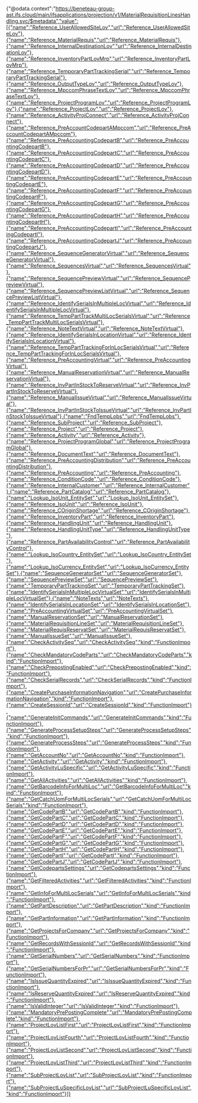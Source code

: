 {"@odata.context":"https://beneteau-group-ast.ifs.cloud/main/ifsapplications/projection/v1/MaterialRequisitionLinesHandling.svc/$metadata","value":[{"name":"Reference_UserAllowedSiteLov","url":"Reference_UserAllowedSiteLov"},{"name":"Reference_MaterialRequis","url":"Reference_MaterialRequis"},{"name":"Reference_InternalDestinationLov","url":"Reference_InternalDestinationLov"},{"name":"Reference_InventoryPartLovMrp","url":"Reference_InventoryPartLovMrp"},{"name":"Reference_TemporaryPartTrackingSerial","url":"Reference_TemporaryPartTrackingSerial"},{"name":"Reference_OutputTypeLov","url":"Reference_OutputTypeLov"},{"name":"Reference_MpccomPhraseTextLov","url":"Reference_MpccomPhraseTextLov"},{"name":"Reference_ProjectProgramLov","url":"Reference_ProjectProgramLov"},{"name":"Reference_ProjectLov","url":"Reference_ProjectLov"},{"name":"Reference_ActivityProjConnect","url":"Reference_ActivityProjConnect"},{"name":"Reference_PreAccountCodepartAMpccom","url":"Reference_PreAccountCodepartAMpccom"},{"name":"Reference_PreAccountingCodepartB","url":"Reference_PreAccountingCodepartB"},{"name":"Reference_PreAccountingCodepartC","url":"Reference_PreAccountingCodepartC"},{"name":"Reference_PreAccountingCodepartD","url":"Reference_PreAccountingCodepartD"},{"name":"Reference_PreAccountingCodepartE","url":"Reference_PreAccountingCodepartE"},{"name":"Reference_PreAccountingCodepartF","url":"Reference_PreAccountingCodepartF"},{"name":"Reference_PreAccountingCodepartG","url":"Reference_PreAccountingCodepartG"},{"name":"Reference_PreAccountingCodepartH","url":"Reference_PreAccountingCodepartH"},{"name":"Reference_PreAccountingCodepartI","url":"Reference_PreAccountingCodepartI"},{"name":"Reference_PreAccountingCodepartJ","url":"Reference_PreAccountingCodepartJ"},{"name":"Reference_SequenceGeneratorVirtual","url":"Reference_SequenceGeneratorVirtual"},{"name":"Reference_SequencesVirtual","url":"Reference_SequencesVirtual"},{"name":"Reference_SequencePreviewVirtual","url":"Reference_SequencePreviewVirtual"},{"name":"Reference_SequencePreviewListVirtual","url":"Reference_SequencePreviewListVirtual"},{"name":"Reference_IdentifySerialsInMultipleLocVirtual","url":"Reference_IdentifySerialsInMultipleLocVirtual"},{"name":"Reference_TempPartTrackMultiLocSerialsVirtual","url":"Reference_TempPartTrackMultiLocSerialsVirtual"},{"name":"Reference_NoteTextVirtual","url":"Reference_NoteTextVirtual"},{"name":"Reference_IdentifySerialsInLocationVirtual","url":"Reference_IdentifySerialsInLocationVirtual"},{"name":"Reference_TempPartTrackingForInLocSerialsVirtual","url":"Reference_TempPartTrackingForInLocSerialsVirtual"},{"name":"Reference_PreAccountingVirtual","url":"Reference_PreAccountingVirtual"},{"name":"Reference_ManualReservationVirtual","url":"Reference_ManualReservationVirtual"},{"name":"Reference_InvPartInStockToReserveVirtual","url":"Reference_InvPartInStockToReserveVirtual"},{"name":"Reference_ManualIssueVirtual","url":"Reference_ManualIssueVirtual"},{"name":"Reference_InvPartInStockToIssueVirtual","url":"Reference_InvPartInStockToIssueVirtual"},{"name":"FndTempLobs","url":"FndTempLobs"},{"name":"Reference_SubProject","url":"Reference_SubProject"},{"name":"Reference_Project","url":"Reference_Project"},{"name":"Reference_Activity","url":"Reference_Activity"},{"name":"Reference_ProjectProgramGlobal","url":"Reference_ProjectProgramGlobal"},{"name":"Reference_DocumentText","url":"Reference_DocumentText"},{"name":"Reference_PreAccountingDistribution","url":"Reference_PreAccountingDistribution"},{"name":"Reference_PreAccounting","url":"Reference_PreAccounting"},{"name":"Reference_ConditionCode","url":"Reference_ConditionCode"},{"name":"Reference_InternalCustomer","url":"Reference_InternalCustomer"},{"name":"Reference_PartCatalog","url":"Reference_PartCatalog"},{"name":"Lookup_IsoUnit_EntitySet","url":"Lookup_IsoUnit_EntitySet"},{"name":"Reference_IsoUnit","url":"Reference_IsoUnit"},{"name":"Reference_COriginShortage","url":"Reference_COriginShortage"},{"name":"Reference_InventoryPart","url":"Reference_InventoryPart"},{"name":"Reference_HandlingUnit","url":"Reference_HandlingUnit"},{"name":"Reference_HandlingUnitType","url":"Reference_HandlingUnitType"},{"name":"Reference_PartAvailabilityControl","url":"Reference_PartAvailabilityControl"},{"name":"Lookup_IsoCountry_EntitySet","url":"Lookup_IsoCountry_EntitySet"},{"name":"Lookup_IsoCurrency_EntitySet","url":"Lookup_IsoCurrency_EntitySet"},{"name":"SequenceGeneratorSet","url":"SequenceGeneratorSet"},{"name":"SequencePreviewSet","url":"SequencePreviewSet"},{"name":"TemporaryPartTrackingSet","url":"TemporaryPartTrackingSet"},{"name":"IdentifySerialsInMultipleLocVirtualSet","url":"IdentifySerialsInMultipleLocVirtualSet"},{"name":"NoteTexts","url":"NoteTexts"},{"name":"IdentifySerialsInLocationSet","url":"IdentifySerialsInLocationSet"},{"name":"PreAccountingVirtualSet","url":"PreAccountingVirtualSet"},{"name":"ManualReservationSet","url":"ManualReservationSet"},{"name":"MaterialRequisitionLineSet","url":"MaterialRequisitionLineSet"},{"name":"MaterialRequisReservatSet","url":"MaterialRequisReservatSet"},{"name":"ManualIssueSet","url":"ManualIssueSet"},{"name":"CheckActivitySeq","url":"CheckActivitySeq","kind":"FunctionImport"},{"name":"CheckMandatoryCodeParts","url":"CheckMandatoryCodeParts","kind":"FunctionImport"},{"name":"CheckPrepostingEnabled","url":"CheckPrepostingEnabled","kind":"FunctionImport"},{"name":"CheckSerialRecords","url":"CheckSerialRecords","kind":"FunctionImport"},{"name":"CreatePurchaseInformationNavigation","url":"CreatePurchaseInformationNavigation","kind":"FunctionImport"},{"name":"CreateSessionId","url":"CreateSessionId","kind":"FunctionImport"},{"name":"GenerateInitCommands","url":"GenerateInitCommands","kind":"FunctionImport"},{"name":"GenerateProcessSetupSteps","url":"GenerateProcessSetupSteps","kind":"FunctionImport"},{"name":"GenerateProcessSteps","url":"GenerateProcessSteps","kind":"FunctionImport"},{"name":"GetAccountNo","url":"GetAccountNo","kind":"FunctionImport"},{"name":"GetActivity","url":"GetActivity","kind":"FunctionImport"},{"name":"GetActivityLuSpecific","url":"GetActivityLuSpecific","kind":"FunctionImport"},{"name":"GetAllActivities","url":"GetAllActivities","kind":"FunctionImport"},{"name":"GetBarcodeInfoForMultiLoc","url":"GetBarcodeInfoForMultiLoc","kind":"FunctionImport"},{"name":"GetCatchUomForMultiLocSerials","url":"GetCatchUomForMultiLocSerials","kind":"FunctionImport"},{"name":"GetCodePartB","url":"GetCodePartB","kind":"FunctionImport"},{"name":"GetCodePartC","url":"GetCodePartC","kind":"FunctionImport"},{"name":"GetCodePartD","url":"GetCodePartD","kind":"FunctionImport"},{"name":"GetCodePartE","url":"GetCodePartE","kind":"FunctionImport"},{"name":"GetCodePartF","url":"GetCodePartF","kind":"FunctionImport"},{"name":"GetCodePartG","url":"GetCodePartG","kind":"FunctionImport"},{"name":"GetCodePartH","url":"GetCodePartH","kind":"FunctionImport"},{"name":"GetCodePartI","url":"GetCodePartI","kind":"FunctionImport"},{"name":"GetCodePartJ","url":"GetCodePartJ","kind":"FunctionImport"},{"name":"GetCodepartsSettings","url":"GetCodepartsSettings","kind":"FunctionImport"},{"name":"GetFilteredActivities","url":"GetFilteredActivities","kind":"FunctionImport"},{"name":"GetInfoForMultiLocSerials","url":"GetInfoForMultiLocSerials","kind":"FunctionImport"},{"name":"GetPartDescription","url":"GetPartDescription","kind":"FunctionImport"},{"name":"GetPartInformation","url":"GetPartInformation","kind":"FunctionImport"},{"name":"GetProjectsForCompany","url":"GetProjectsForCompany","kind":"FunctionImport"},{"name":"GetRecordsWithSessionId","url":"GetRecordsWithSessionId","kind":"FunctionImport"},{"name":"GetSerialNumbers","url":"GetSerialNumbers","kind":"FunctionImport"},{"name":"GetSerialNumbersForPr","url":"GetSerialNumbersForPr","kind":"FunctionImport"},{"name":"IsIssueQuantityExpired","url":"IsIssueQuantityExpired","kind":"FunctionImport"},{"name":"IsReserveQuantityExpired","url":"IsReserveQuantityExpired","kind":"FunctionImport"},{"name":"IsValidInteger","url":"IsValidInteger","kind":"FunctionImport"},{"name":"MandatoryPrePostingComplete","url":"MandatoryPrePostingComplete","kind":"FunctionImport"},{"name":"ProjectLovListFirst","url":"ProjectLovListFirst","kind":"FunctionImport"},{"name":"ProjectLovListFourth","url":"ProjectLovListFourth","kind":"FunctionImport"},{"name":"ProjectLovListSecond","url":"ProjectLovListSecond","kind":"FunctionImport"},{"name":"ProjectLovListThird","url":"ProjectLovListThird","kind":"FunctionImport"},{"name":"SubProjectLovList","url":"SubProjectLovList","kind":"FunctionImport"},{"name":"SubProjectLuSpecificLovList","url":"SubProjectLuSpecificLovList","kind":"FunctionImport"}]}